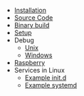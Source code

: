 - [Installation](/)
- [Source Code](/sources_install.md)
- [Binary build](/binary_build.md)
- [Setup](/setup.md)
- Debug
  - [Unix](/debug-unix.md)
  - [Windows](/debug-windows.md)
- [Raspberry](/raspberry.md)
- Services in Linux
  - [Example init.d](/examples/etc_init.d_theeye-agent)
  - [Example systemd](/examples/etc_systemd_system_theeye-agent.service)